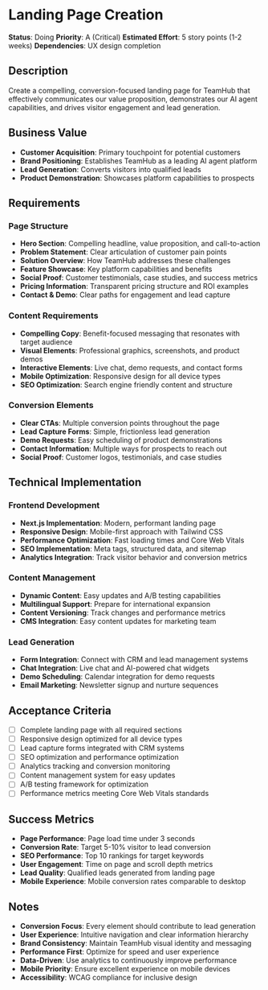 # Landing Page Creation

**Status**: Doing
**Priority**: A (Critical)
**Estimated Effort**: 5 story points (1-2 weeks)
**Dependencies**: UX design completion

## Description

Create a compelling, conversion-focused landing page for TeamHub that effectively communicates our value proposition, demonstrates our AI agent capabilities, and drives visitor engagement and lead generation.

## Business Value

- **Customer Acquisition**: Primary touchpoint for potential customers
- **Brand Positioning**: Establishes TeamHub as a leading AI agent platform
- **Lead Generation**: Converts visitors into qualified leads
- **Product Demonstration**: Showcases platform capabilities to prospects

## Requirements

### Page Structure

- **Hero Section**: Compelling headline, value proposition, and call-to-action
- **Problem Statement**: Clear articulation of customer pain points
- **Solution Overview**: How TeamHub addresses these challenges
- **Feature Showcase**: Key platform capabilities and benefits
- **Social Proof**: Customer testimonials, case studies, and success metrics
- **Pricing Information**: Transparent pricing structure and ROI examples
- **Contact & Demo**: Clear paths for engagement and lead capture

### Content Requirements

- **Compelling Copy**: Benefit-focused messaging that resonates with target audience
- **Visual Elements**: Professional graphics, screenshots, and product demos
- **Interactive Elements**: Live chat, demo requests, and contact forms
- **Mobile Optimization**: Responsive design for all device types
- **SEO Optimization**: Search engine friendly content and structure

### Conversion Elements

- **Clear CTAs**: Multiple conversion points throughout the page
- **Lead Capture Forms**: Simple, frictionless lead generation
- **Demo Requests**: Easy scheduling of product demonstrations
- **Contact Information**: Multiple ways for prospects to reach out
- **Social Proof**: Customer logos, testimonials, and case studies

## Technical Implementation

### Frontend Development

- **Next.js Implementation**: Modern, performant landing page
- **Responsive Design**: Mobile-first approach with Tailwind CSS
- **Performance Optimization**: Fast loading times and Core Web Vitals
- **SEO Implementation**: Meta tags, structured data, and sitemap
- **Analytics Integration**: Track visitor behavior and conversion metrics

### Content Management

- **Dynamic Content**: Easy updates and A/B testing capabilities
- **Multilingual Support**: Prepare for international expansion
- **Content Versioning**: Track changes and performance metrics
- **CMS Integration**: Easy content updates for marketing team

### Lead Generation

- **Form Integration**: Connect with CRM and lead management systems
- **Chat Integration**: Live chat and AI-powered chat widgets
- **Demo Scheduling**: Calendar integration for demo requests
- **Email Marketing**: Newsletter signup and nurture sequences

## Acceptance Criteria

- [ ] Complete landing page with all required sections
- [ ] Responsive design optimized for all device types
- [ ] Lead capture forms integrated with CRM systems
- [ ] SEO optimization and performance optimization
- [ ] Analytics tracking and conversion monitoring
- [ ] Content management system for easy updates
- [ ] A/B testing framework for optimization
- [ ] Performance metrics meeting Core Web Vitals standards

## Success Metrics

- **Page Performance**: Page load time under 3 seconds
- **Conversion Rate**: Target 5-10% visitor to lead conversion
- **SEO Performance**: Top 10 rankings for target keywords
- **User Engagement**: Time on page and scroll depth metrics
- **Lead Quality**: Qualified leads generated from landing page
- **Mobile Experience**: Mobile conversion rates comparable to desktop

## Notes

- **Conversion Focus**: Every element should contribute to lead generation
- **User Experience**: Intuitive navigation and clear information hierarchy
- **Brand Consistency**: Maintain TeamHub visual identity and messaging
- **Performance First**: Optimize for speed and user experience
- **Data-Driven**: Use analytics to continuously improve performance
- **Mobile Priority**: Ensure excellent experience on mobile devices
- **Accessibility**: WCAG compliance for inclusive design

